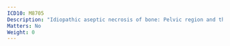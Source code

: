 ```yaml
---
ICD10: M8705
Description: "Idiopathic aseptic necrosis of bone: Pelvic region and thigh"
Matters: No
Weight: 0
---
```

